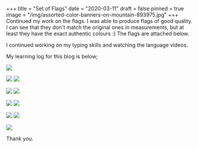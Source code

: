 +++
title = "Set of Flags"
date = "2020-03-11"
draft = false
pinned = true
image = "/img/assorted-color-banners-on-mountain-893975.jpg"
+++
Continued my work on the flags. I was able to produce flags of good quality. I can see that they don't match the original ones in measurements, but at least they have the exact authentic colours :) The flags are attached below. 


I continued working on my typing skills and watching the language videos. 

My learning log for this blog is below; 


![](/img/daay-10_learninglog.png)



![](/img/screenshot-2020-03-12-at-01.46.07.png) ![](/img/japan-flag.png)

![](/img/screenshot-2020-03-12-at-01.46.36.png) ![](/img/screenshot-2020-03-12-at-01.46.47.png)

![](/img/screenshot-2020-03-12-at-01.46.57.png) ![](/img/screenshot-2020-03-12-at-01.47.07.png)

![](/img/screenshot-2020-03-12-at-01.47.18.png) ![](/img/screenshot-2020-03-12-at-01.47.32.png)

![](/img/screenshot-2020-03-12-at-01.49.02.png)

Thank you. 
